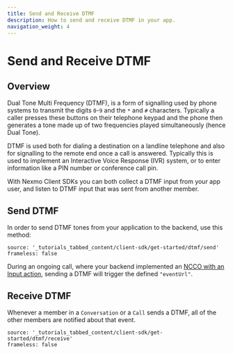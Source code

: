 ```yaml
---
title: Send and Receive DTMF
description: How to send and receive DTMF in your app.
navigation_weight: 4
---
```


# Send and Receive DTMF

## Overview

Dual Tone Multi Frequency (DTMF), is a form of signalling used by phone systems to transmit the digits `0`-`9` and the `*` and `#` characters. Typically a caller presses these buttons on their telephone keypad and the phone then generates a tone made up of two frequencies played simultaneously (hence Dual Tone).

DTMF is used both for dialing a destination on a landline telephone and also for signalling to the remote end once a call is answered. Typically this is used to implement an Interactive Voice Response (IVR) system, or to enter information like a PIN number or conference call pin.

With Nexmo Client SDKs you can both collect a DTMF input from your app user, and listen to DTMF input that was sent from another member.

## Send DTMF

In order to send DTMF tones from your application to the backend, use this method:

```tabbed_content
source: '_tutorials_tabbed_content/client-sdk/get-started/dtmf/send'
frameless: false
```

During an ongoing call, where your backend implemented an [NCCO with an Input action](/voice/voice-api/ncco-reference#input), sending a DTMF will trigger the defined `"eventUrl"`.

## Receive DTMF

Whenever a member in a `Conversation` or a `Call` sends a DTMF, all of the other members are notified about that event.


```tabbed_content
source: '_tutorials_tabbed_content/client-sdk/get-started/dtmf/receive'
frameless: false
```

